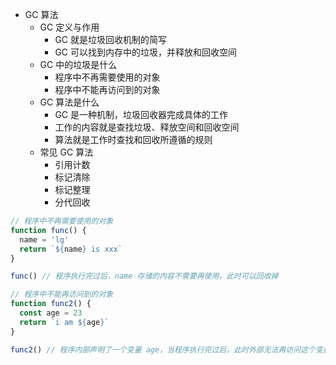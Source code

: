 - GC 算法
  - GC 定义与作用
    - GC 就是垃圾回收机制的简写
    - GC 可以找到内存中的垃圾，并释放和回收空间
  - GC 中的垃圾是什么
    - 程序中不再需要使用的对象
    - 程序中不能再访问到的对象
  - GC 算法是什么
    - GC 是一种机制，垃圾回收器完成具体的工作
    - 工作的内容就是查找垃圾、释放空间和回收空间
    - 算法就是工作时查找和回收所遵循的规则
  - 常见 GC 算法
    - 引用计数
    - 标记清除
    - 标记整理
    - 分代回收


```js
// 程序中不再需要使用的对象
function func() {
  name = 'lg'
  return `${name} is xxx`
}

func() // 程序执行完过后，name 存储的内容不需要再使用，此时可以回收掉

// 程序中不能再访问到的对象
function func2() {
  const age = 23
  return `i am ${age}`
}

func2() // 程序内部声明了一个变量 age，当程序执行完过后，此时外部无法再访问这个变量，此时就可以回收掉

```
